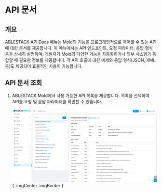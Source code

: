 # API 문서

## 개요
ABLESTACK API Docs 메뉴는 Mold의 기능을 프로그래밍적으로 제어할 수 있는 API에 대한 문서를 제공합니다. 이 메뉴에서는 API 엔드포인트, 요청 파라미터, 응답 형식 등을 상세히 설명하며, 개발자가 Mold의 다양한 기능을 자동화하거나 외부 시스템과 통합할 때 필요한 정보를 제공합니다. 각 API 호출에 대한 예제와 응답 형식(JSON, XML 등)도 제공되어 효율적인 사용이 가능합니다.

## API 문서 조회

1. ABLESTACK Mold에서 사용 가능한 API 목록을 제공합니다. 목록을 선택하여 API를 요청 및 응답 파라미터를 확인할 수 있습니다.

    ![API 문서 조회](../../assets/images/admin-guide/mold/apidocs/apidocs-list.png){ .imgCenter .imgBorder }

